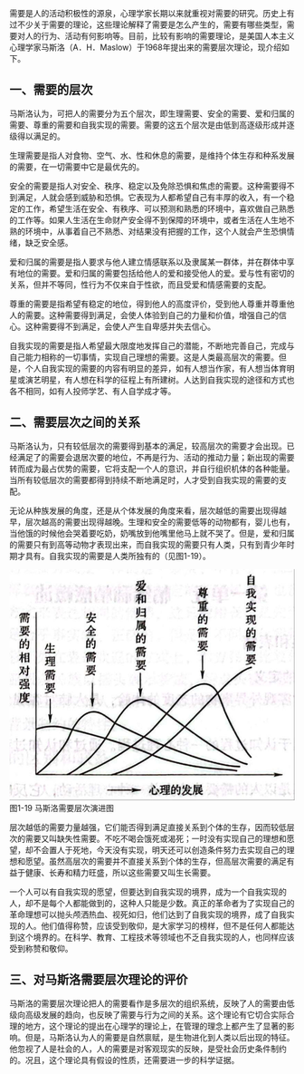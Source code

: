 
需要是人的活动积极性的源泉，心理学家长期以来就重视对需要的研究。历史上有过不少关于需要的理论，这些理论解释了需要是怎么产生的，需要有哪些类型，需要对人的行为、活动有何影响等。目前，比较有影响的需要理论，是美国人本主义心理学家马斯洛（A．H．Maslow）于1968年提出来的需要层次理论，现介绍如下。

## 一、需要的层次

马斯洛认为，可把人的需要分为五个层次，即生理需要、安全的需要、爱和归属的需要、尊重的需要和自我实现的需要。需要的这五个层次是由低到高逐级形成并逐级得以满足的。

生理需要是指人对食物、空气、水、性和休息的需要，是维持个体生存和种系发展的需要，在一切需要中它是最优先的。

安全的需要是指人对安全、秩序、稳定以及免除恐惧和焦虑的需要。这种需要得不到满足，人就会感到威胁和恐惧。它表现为人都希望自己有丰厚的收入，有一个稳定的工作，希望生活在安全、有秩序、可以预测和熟悉的环境中，喜欢做自己熟悉的工作等。如果人生活在生命财产安全得不到保障的环境中，或者生活在人生地不熟的环境中，从事着自己不熟悉、对结果没有把握的工作，这个人就会产生恐惧情绪，缺乏安全感。

爱和归属的需要是指人要求与他人建立情感联系以及隶属某一群体，并在群体中享有地位的需要。爱和归属的需要包括给他人的爱和接受他人的爱。爱与性有密切的关系，但并不等同，性行为不仅来自于性欲，而且受爱和情感需要的支配。

尊重的需要是指希望有稳定的地位，得到他人的高度评价，受到他人尊重并尊重他人的需要。这种需要得到满足，会使人体验到自己的力量和价值，增强自己的信心。这种需要得不到满足，会使人产生自卑感并失去信心。

自我实现的需要是指人希望最大限度地发挥自己的潜能，不断地完善自己，完成与自己能力相称的一切事情，实现自己理想的需要。这是人类最高层次的需要。但是，个人自我实现的需要的内容有明显的差异，如有人想当作家，有人想当体育明星或演艺明星，有人想在科学的征程上有所建树。人达到自我实现的途径和方式也各不相同，如有人投师学艺、有人自学成才等。

## 二、需要层次之间的关系

马斯洛认为，只有较低层次的需要得到基本的满足，较高层次的需要才会出现。已经满足了的需要会退居次要的地位，不再是行为、活动的推动力量；新出现的需要转而成为最占优势的需要，它将支配一个人的意识，并自行组织机体的各种能量。当所有较低层次的需要都得到持续不断地满足时，人才受到自我实现的需要的支配。

无论从种族发展的角度，还是从个体发展的角度来看，层次越低的需要出现得越早，层次越高的需要出现得越晚。生理和安全的需要低等的动物都有，婴儿也有，当他饿的时候他会哭着要吃奶，奶嘴放到他嘴里他马上就不哭了。但是，爱和归属的需要只有到高等动物才表现出来，而自我实现的需要只有人类，只有到青少年时期才具有。自我实现的需要是人类所独有的（见图1-19）。

![马斯洛需要层次演进图](/images/opus/unclassified/theory/1-19.jpg "图1-19 马斯洛需要层次演进图")<br/>
图1-19 马斯洛需要层次演进图

层次越低的需要力量越强，它们能否得到满足直接关系到个体的生存，因而较低层次的需要又叫缺失性需要。不吃不喝会饿死或渴死；一时没有实现自己的理想和愿望，却不会置人于死地，今天没有实现，明天还可以创造条件努力去实现自己的理想和愿望。虽然高层次的需要并不直接关系到个体的生存，但高层次需要的满足有益于健康、长寿和精力旺盛，所以这些需要又叫生长需要。

一个人可以有自我实现的愿望，但要达到自我实现的境界，成为一个自我实现的人，却不是每个人都能做到的，这种人只能是少数。真正的革命者为了实现自己的革命理想可以抛头颅洒热血、视死如归，他们达到了自我实现的境界，成了自我实现的人。他们值得称赞，应该受到敬仰，是大家学习的榜样，但不是任何人都能达到这个境界的。在科学、教育、工程技术等领域也不乏自我实现的人，也同样应该受到称赞和敬仰。

## 三、对马斯洛需要层次理论的评价

马斯洛的需要层次理论把人的需要看作是多层次的组织系统，反映了人的需要由低级向高级发展的趋向，也反映了需要与行为之间的关系。这个理论有它切合实际合理的地方，这个理论的提出在心理学的理论上，在管理的理念上都产生了显著的影响。但是，马斯洛认为人的需要是自然禀赋，是生物进化到人类以后出现的特征。他忽视了人是社会的人，人的需要是对客观现实的反映，是受社会历史条件制约的。况且，这个理论具有假设的性质，还需要进一步的科学证据。
